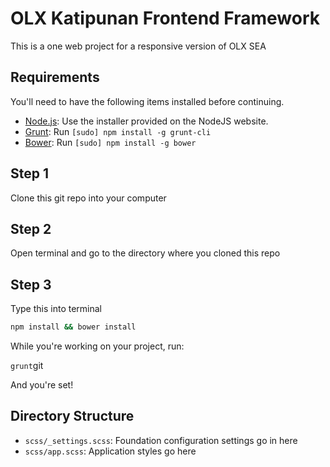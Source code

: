 # OLX Katipunan Frontend Framework

This is a one web project for a responsive version of OLX SEA

## Requirements

You'll need to have the following items installed before continuing.

  * [Node.js](http://nodejs.org): Use the installer provided on the NodeJS website.
  * [Grunt](http://gruntjs.com/): Run `[sudo] npm install -g grunt-cli`
  * [Bower](http://bower.io): Run `[sudo] npm install -g bower`

## Step 1

Clone this git repo into your computer

## Step 2

Open terminal and go to the directory where you cloned this repo

## Step 3 

Type this into terminal

```bash
npm install && bower install
```

While you're working on your project, run:

`grunt`git

And you're set!

## Directory Structure

  * `scss/_settings.scss`: Foundation configuration settings go in here
  * `scss/app.scss`: Application styles go here